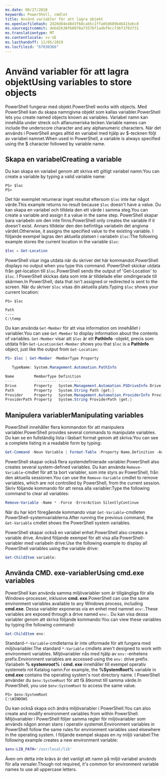 ```yaml
---
ms.date: 08/27/2018
keywords: PowerShell, cmdlet
title: Använd variabler för att lagra objekt
ms.openlocfilehash: 2d20d84e48d3f68cab5c1ffa05d689b46415ebc8
ms.sourcegitcommit: debd2b38fb8070a7357bf1a4bf9cc736f3702f31
ms.translationtype: MT
ms.contentlocale: sv-SE
ms.lasthandoff: 12/05/2019
ms.locfileid: "67030366"
---
```

# <a name="using-variables-to-store-objects"></a><span data-ttu-id="99ea5-103">Använd variabler för att lagra objekt</span><span class="sxs-lookup"><span data-stu-id="99ea5-103">Using variables to store objects</span></span>

<span data-ttu-id="99ea5-104">PowerShell fungerar med objekt.</span><span class="sxs-lookup"><span data-stu-id="99ea5-104">PowerShell works with objects.</span></span> <span data-ttu-id="99ea5-105">Med PowerShell kan du skapa namngivna objekt som kallas variabler.</span><span class="sxs-lookup"><span data-stu-id="99ea5-105">PowerShell lets you create named objects known as variables.</span></span>
<span data-ttu-id="99ea5-106">Variabel namn kan innehålla under streck och alfanumeriska tecken.</span><span class="sxs-lookup"><span data-stu-id="99ea5-106">Variable names can include the underscore character and any alphanumeric characters.</span></span> <span data-ttu-id="99ea5-107">När det används i PowerShell anges alltid en variabel med hjälp av \$-tecknen följt av variabel namnet.</span><span class="sxs-lookup"><span data-stu-id="99ea5-107">When used in PowerShell, a variable is always specified using the \$ character followed by variable name.</span></span>

## <a name="creating-a-variable"></a><span data-ttu-id="99ea5-108">Skapa en variabel</span><span class="sxs-lookup"><span data-stu-id="99ea5-108">Creating a variable</span></span>

<span data-ttu-id="99ea5-109">Du kan skapa en variabel genom att skriva ett giltigt variabel namn:</span><span class="sxs-lookup"><span data-stu-id="99ea5-109">You can create a variable by typing a valid variable name:</span></span>

```
PS> $loc
PS>
```

<span data-ttu-id="99ea5-110">Det här exemplet returnerar inget resultat eftersom `$loc` inte har något värde.</span><span class="sxs-lookup"><span data-stu-id="99ea5-110">This example returns no result because `$loc` doesn't have a value.</span></span> <span data-ttu-id="99ea5-111">Du kan skapa en variabel och tilldela den ett värde i samma steg.</span><span class="sxs-lookup"><span data-stu-id="99ea5-111">You can create a variable and assign it a value in the same step.</span></span> <span data-ttu-id="99ea5-112">PowerShell skapar bara variabeln om den inte finns.</span><span class="sxs-lookup"><span data-stu-id="99ea5-112">PowerShell only creates the variable if it doesn't exist.</span></span>
<span data-ttu-id="99ea5-113">Annars tilldelar den den befintliga variabeln det angivna värdet.</span><span class="sxs-lookup"><span data-stu-id="99ea5-113">Otherwise, it assigns the specified value to the existing variable.</span></span> <span data-ttu-id="99ea5-114">I följande exempel lagras den aktuella platsen i variabeln `$loc`:</span><span class="sxs-lookup"><span data-stu-id="99ea5-114">The following example stores the current location in the variable `$loc`:</span></span>

```powershell
$loc = Get-Location
```

<span data-ttu-id="99ea5-115">PowerShell visar inga utdata när du skriver det här kommandot.</span><span class="sxs-lookup"><span data-stu-id="99ea5-115">PowerShell displays no output when you type this command.</span></span> <span data-ttu-id="99ea5-116">PowerShell skickar utdata från get-location till `$loc`.</span><span class="sxs-lookup"><span data-stu-id="99ea5-116">PowerShell sends the output of 'Get-Location' to `$loc`.</span></span> <span data-ttu-id="99ea5-117">I PowerShell skickas data som inte är tilldelade eller omdirigerade till skärmen.</span><span class="sxs-lookup"><span data-stu-id="99ea5-117">In PowerShell, data that isn't assigned or redirected is sent to the screen.</span></span> <span data-ttu-id="99ea5-118">När du skriver `$loc` visas din aktuella plats:</span><span class="sxs-lookup"><span data-stu-id="99ea5-118">Typing `$loc` shows your current location:</span></span>

```
PS> $loc

Path
----
C:\temp
```

<span data-ttu-id="99ea5-119">Du kan använda `Get-Member` för att visa information om innehållet i variabler.</span><span class="sxs-lookup"><span data-stu-id="99ea5-119">You can use `Get-Member` to display information about the contents of variables.</span></span> <span data-ttu-id="99ea5-120">`Get-Member` visar att `$loc` är ett **PathInfo** -objekt, precis som utdata från `Get-Location`:</span><span class="sxs-lookup"><span data-stu-id="99ea5-120">`Get-Member` shows you that `$loc` is a **PathInfo** object, just like the output from `Get-Location`:</span></span>

```powershell
PS> $loc | Get-Member -MemberType Property

   TypeName: System.Management.Automation.PathInfo

Name         MemberType Definition
----         ---------- ----------
Drive        Property   System.Management.Automation.PSDriveInfo Drive {get;}
Path         Property   System.String Path {get;}
Provider     Property   System.Management.Automation.ProviderInfo Provider {...
ProviderPath Property   System.String ProviderPath {get;}
```

## <a name="manipulating-variables"></a><span data-ttu-id="99ea5-121">Manipulera variabler</span><span class="sxs-lookup"><span data-stu-id="99ea5-121">Manipulating variables</span></span>

<span data-ttu-id="99ea5-122">PowerShell innehåller flera kommandon för att manipulera variabler.</span><span class="sxs-lookup"><span data-stu-id="99ea5-122">PowerShell provides several commands to manipulate variables.</span></span> <span data-ttu-id="99ea5-123">Du kan se en fullständig lista i läsbart format genom att skriva:</span><span class="sxs-lookup"><span data-stu-id="99ea5-123">You can see a complete listing in a readable form by typing:</span></span>

```powershell
Get-Command -Noun Variable | Format-Table -Property Name,Definition -AutoSize -Wrap
```

<span data-ttu-id="99ea5-124">PowerShell skapar också flera systemdefinierade variabler.</span><span class="sxs-lookup"><span data-stu-id="99ea5-124">PowerShell also creates several system-defined variables.</span></span> <span data-ttu-id="99ea5-125">Du kan använda `Remove-Variable`-cmdlet för att ta bort variabler, som inte styrs av PowerShell, från den aktuella sessionen.</span><span class="sxs-lookup"><span data-stu-id="99ea5-125">You can use the `Remove-Variable` cmdlet to remove variables, which are not controlled by PowerShell, from the current session.</span></span> <span data-ttu-id="99ea5-126">Skriv följande kommando för att rensa alla variabler:</span><span class="sxs-lookup"><span data-stu-id="99ea5-126">Type the following command to clear all variables:</span></span>

```powershell
Remove-Variable -Name * -Force -ErrorAction SilentlyContinue
```

<span data-ttu-id="99ea5-127">När du har kört föregående kommando visar `Get-Variable`-cmdleten PowerShell-systemvariablerna.</span><span class="sxs-lookup"><span data-stu-id="99ea5-127">After running the previous command, the `Get-Variable` cmdlet shows the PowerShell system variables.</span></span>

<span data-ttu-id="99ea5-128">PowerShell skapar också en variabel enhet.</span><span class="sxs-lookup"><span data-stu-id="99ea5-128">PowerShell also creates a variable drive.</span></span> <span data-ttu-id="99ea5-129">Använd följande exempel för att visa alla PowerShell-variabler med variabeln drive:</span><span class="sxs-lookup"><span data-stu-id="99ea5-129">Use the following example to display all PowerShell variables using the variable drive:</span></span>

```powershell
Get-ChildItem variable:
```

## <a name="using-cmdexe-variables"></a><span data-ttu-id="99ea5-130">Använda CMD. exe-variabler</span><span class="sxs-lookup"><span data-stu-id="99ea5-130">Using cmd.exe variables</span></span>

<span data-ttu-id="99ea5-131">PowerShell kan använda samma miljövariabler som är tillgängliga för alla Windows-processer, inklusive **cmd. exe**.</span><span class="sxs-lookup"><span data-stu-id="99ea5-131">PowerShell can use the same environment variables available to any Windows process, including **cmd.exe**.</span></span> <span data-ttu-id="99ea5-132">Dessa variabler exponeras via en enhet med namnet `env:`.</span><span class="sxs-lookup"><span data-stu-id="99ea5-132">These variables are exposed through a drive named `env:`.</span></span> <span data-ttu-id="99ea5-133">Du kan visa dessa variabler genom att skriva följande kommando:</span><span class="sxs-lookup"><span data-stu-id="99ea5-133">You can view these variables by typing the following command:</span></span>

```powershell
Get-ChildItem env:
```

<span data-ttu-id="99ea5-134">Standard-`*-Variable`-cmdletarna är inte utformade för att fungera med miljövariabler.</span><span class="sxs-lookup"><span data-stu-id="99ea5-134">The standard `*-Variable` cmdlets aren't designed to work with environment variables.</span></span> <span data-ttu-id="99ea5-135">Miljövariabler nås med hjälp av `env:`-enhetens prefix.</span><span class="sxs-lookup"><span data-stu-id="99ea5-135">Environment variables are accessed using the `env:` drive prefix.</span></span> <span data-ttu-id="99ea5-136">Variabeln **% systemroot%** i **cmd. exe** innehåller till exempel operativ systemets rot Katalog namn.</span><span class="sxs-lookup"><span data-stu-id="99ea5-136">For example, the **%SystemRoot%** variable in **cmd.exe** contains the operating system's root directory name.</span></span> <span data-ttu-id="99ea5-137">I PowerShell använder du `$env:SystemRoot` för att få åtkomst till samma värde.</span><span class="sxs-lookup"><span data-stu-id="99ea5-137">In PowerShell, you use `$env:SystemRoot` to access the same value.</span></span>

```
PS> $env:SystemRoot
C:\WINDOWS
```

<span data-ttu-id="99ea5-138">Du kan också skapa och ändra miljövariabler i PowerShell.</span><span class="sxs-lookup"><span data-stu-id="99ea5-138">You can also create and modify environment variables from within PowerShell.</span></span> <span data-ttu-id="99ea5-139">Miljövariabler i PowerShell följer samma regler för miljövariabler som används någon annan stans i operativ systemet.</span><span class="sxs-lookup"><span data-stu-id="99ea5-139">Environment variables in PowerShell follow the same rules for environment variables used elsewhere in the operating system.</span></span> <span data-ttu-id="99ea5-140">I följande exempel skapas en ny miljö variabel:</span><span class="sxs-lookup"><span data-stu-id="99ea5-140">The following example creates a new environment variable:</span></span>

```powershell
$env:LIB_PATH='/usr/local/lib'
```

<span data-ttu-id="99ea5-141">Även om detta inte krävs är det vanligt att namn på miljö variabel används för alla versaler.</span><span class="sxs-lookup"><span data-stu-id="99ea5-141">Though not required, it's common for environment variable names to use all uppercase letters.</span></span>
